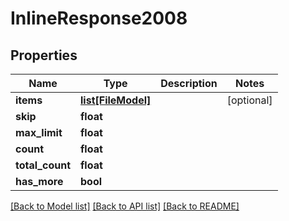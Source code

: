 # InlineResponse2008

## Properties
Name | Type | Description | Notes
------------ | ------------- | ------------- | -------------
**items** | [**list[FileModel]**](FileModel.md) |  | [optional] 
**skip** | **float** |  | 
**max_limit** | **float** |  | 
**count** | **float** |  | 
**total_count** | **float** |  | 
**has_more** | **bool** |  | 

[[Back to Model list]](../README.md#documentation-for-models) [[Back to API list]](../README.md#documentation-for-api-endpoints) [[Back to README]](../README.md)

